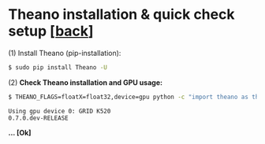 # **Theano** installation & quick check setup [[back](index.md)]

(1) Install Theano (pip-installation):
```sh
$ sudo pip install Theano -U
```

(2) **Check Theano installation and GPU usage:**
```sh
$ THEANO_FLAGS=floatX=float32,device=gpu python -c "import theano as th ; print th.version.full_version"
```
```
Using gpu device 0: GRID K520
0.7.0.dev-RELEASE
```

**... [Ok]**


